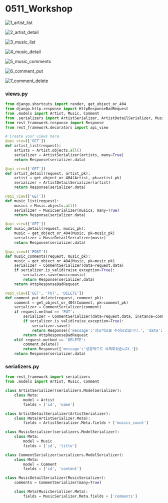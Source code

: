 # 0511_Workshop

![1_artist_list](C:\Users\user\house\web_aclass\online-lecture\0511\workshop\1_artist_list.JPG)

![2_artist_detail](C:\Users\user\house\web_aclass\online-lecture\0511\workshop\2_artist_detail.JPG)

![3_music_list](C:\Users\user\house\web_aclass\online-lecture\0511\workshop\3_music_list.JPG)

![4_music_detail](C:\Users\user\house\web_aclass\online-lecture\0511\workshop\4_music_detail.JPG)

![5_music_comments](C:\Users\user\house\web_aclass\online-lecture\0511\workshop\5_music_comments.JPG)

![6_comment_put](C:\Users\user\house\web_aclass\online-lecture\0511\workshop\6_comment_put.JPG)

![7_comment_delete](C:\Users\user\house\web_aclass\online-lecture\0511\workshop\7_comment_delete.JPG)



### views.py

```python
from django.shortcuts import render, get_object_or_404
from django.http.response import HttpResponseBadRequest
from .models import Artist, Music, Comment
from .serializers import ArtistSerializer, ArtistDetailSerializer, MusicSerializer, MusicDetailSerializer, CommentSerializer
from rest_framework.response import Response
from rest_framework.decorators import api_view

# Create your views here.
@api_view(['GET'])
def artist_list(request):
    artists = Artist.objects.all()
    serializer = ArtistSerializer(artists, many=True)
    return Response(serializer.data)

@api_view(['GET'])
def artist_detail(request, artist_pk):
    artist = get_object_or_404(Artist, pk=artist_pk)
    serializer = ArtistDetailSerializer(artist)
    return Response(serializer.data)

@api_view(['GET'])
def music_list(request):
    musics = Music.objects.all()
    serializer = MusicSerializer(musics, many=True)
    return Response(serializer.data)

@api_view(['GET'])
def music_detail(request, music_pk):
    music = get_object_or_404(Music, pk=music_pk)
    serializer = MusicDetailSerializer(music)
    return Response(serializer.data)

@api_view(['POST'])
def music_comments(request, music_pk):
    music = get_object_or_404(Music, pk=music_pk)
    serializer = CommentSerializer(data=request.data)
    if serializer.is_valid(raise_exception=True):
        serializer.save(music=music)
        return Response(serializer.data)
    return HttpResponseBadRequest

@api_view(['GET', 'PUT', 'DELETE'])
def comment_put_delete(request, comment_pk):
    comment = get_object_or_404(Comment, pk=comment_pk)
    serializer = CommentSerializer(comment)
    if request.method == 'PUT':
        serializer = CommentSerializer(data=request.data, instance=comment)
        if serializer.is_valid(raise_exception=True):
            serializer.save()
            return Response({'message':'성공적으로 수정되었습니다.', 'data':serializer.data})
        return HttpResponseBadRequest
    elif request.method == 'DELETE':
        comment.delete()
        return Response({'message':'성공적으로 삭제되었습니다.'})
    return Response(serializer.data)


```



### serializers.py

```python
from rest_framework import serializers
from .models import Artist, Music, Comment

class ArtistSerializer(serializers.ModelSerializer):
    class Meta:
        model = Artist
        fields = ['id', 'name']

class ArtistDetailSerializer(ArtistSerializer):
    class Meta(ArtistSerializer.Meta):
        fields = ArtistSerializer.Meta.fields + ['musics_count']

class MusicSerializer(serializers.ModelSerializer):
    class Meta:
        model = Music
        fields = ['id', 'title']

class CommentSerializer(serializers.ModelSerializer):
    class Meta:
        model = Comment
        fields = ['id', 'content']

class MusicDetailSerializer(MusicSerializer):
    comments = CommentSerializer(many=True)

    class Meta(MusicSerializer.Meta):
        fields = MusicSerializer.Meta.fields + ['comments']
```


